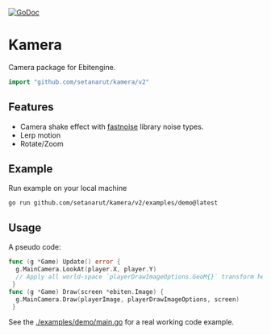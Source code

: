 [![GoDoc](https://godoc.org/github.com/setanarut/kamera?status.svg)](https://pkg.go.dev/github.com/setanarut/kamera/v2)

# Kamera

Camera package for Ebitengine.

```Go
import "github.com/setanarut/kamera/v2"
```

## Features

- Camera shake effect with [fastnoise](https://github.com/setanarut/fastnoise) library noise types.
- Lerp motion
- Rotate/Zoom

## Example

Run example on your local machine

```console
go run github.com/setanarut/kamera/v2/examples/demo@latest
```

## Usage

A pseudo code:

```Go
func (g *Game) Update() error {
  g.MainCamera.LookAt(player.X, player.Y)
  // Apply all world-space `playerDrawImageOptions.GeoM{}` transform here
 }
func (g *Game) Draw(screen *ebiten.Image) {
  g.MainCamera.Draw(playerImage, playerDrawImageOptions, screen)
 }
```

See the [./examples/demo/main.go](./examples/demo/main.go) for a real working code example. 
